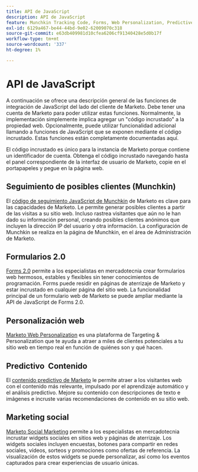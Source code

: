 ```yaml
---
title: API de JavaScript
description: API de JavaScript
feature: Munchkin Tracking Code, Forms, Web Personalization, Predictive Content, Social, Javascript
exl-id: 6129a467-be44-44bd-9e02-62009070c318
source-git-commit: e63db409981d10cfea6206cf91340428e5d0b17f
workflow-type: tm+mt
source-wordcount: '337'
ht-degree: 1%

---
```


# API de JavaScript

A continuación se ofrece una descripción general de las funciones de integración de JavaScript del lado del cliente de Marketo. Debe tener una cuenta de Marketo para poder utilizar estas funciones. Normalmente, la implementación simplemente implica agregar un &quot;código incrustado&quot; a la propiedad web. Opcionalmente, puede utilizar funcionalidad adicional llamando a funciones de JavaScript que se exponen mediante el código incrustado. Estas funciones están completamente documentadas aquí.

El código incrustado es único para la instancia de Marketo porque contiene un identificador de cuenta. Obtenga el código incrustado navegando hasta el panel correspondiente de la interfaz de usuario de Marketo, copie en el portapapeles y pegue en la página web.

## Seguimiento de posibles clientes (Munchkin)

El [código de seguimiento JavaScript de Munchkin](lead-tracking.md) de Marketo es clave para las capacidades de Marketo. Le permite generar posibles clientes a partir de las visitas a su sitio web. Incluso rastrea visitantes que aún no le han dado su información personal, creando posibles clientes anónimos que incluyen la dirección IP del usuario y otra información. La configuración de Munchkin se realiza en la página de Munchkin, en el área de Administración de Marketo.

## Formularios 2.0

[Forms 2.0](forms-api-reference.md) permite a los especialistas en mercadotecnia crear formularios web hermosos, estables y flexibles sin tener conocimientos de programación. Forms puede residir en páginas de aterrizaje de Marketo y estar incrustado en cualquier página del sitio web. La funcionalidad principal de un formulario web de Marketo se puede ampliar mediante la API de JavaScript de Forms 2.0.

## Personalización web

[Marketo Web Personalization](web-personalization.md) es una plataforma de Targeting &amp; Personalization que te ayuda a atraer a miles de clientes potenciales a tu sitio web en tiempo real en función de quiénes son y qué hacen.

## Predictivo  Contenido

El [contenido predictivo de Marketo](predictive-content.md) le permite atraer a los visitantes web con el contenido más relevante, impulsado por el aprendizaje automático y el análisis predictivo. Mejore su contenido con descripciones de texto e imágenes e incruste varias recomendaciones de contenido en su sitio web.

## Marketing social

[Marketo Social Marketing](social.md) permite a los especialistas en mercadotecnia incrustar widgets sociales en sitios web y páginas de aterrizaje. Los widgets sociales incluyen encuestas, botones para compartir en redes sociales, vídeos, sorteos y promociones como ofertas de referencia. La visualización de estos widgets se puede personalizar, así como los eventos capturados para crear experiencias de usuario únicas.
